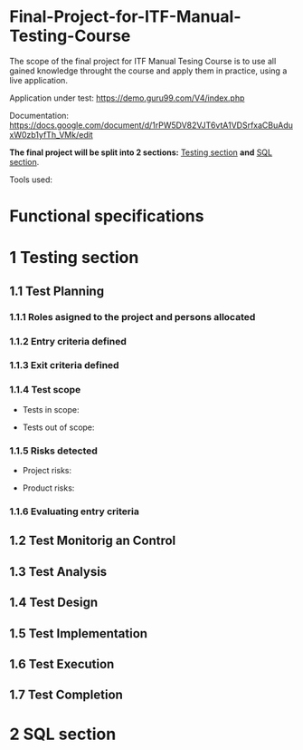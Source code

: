 # Final-Project-for-ITF-Manual-Testing-Course
The scope of the final project for ITF Manual Tesing Course is to use all gained knowledge throught the course and apply them in practice, using a live application.

Application under test: https://demo.guru99.com/V4/index.php
 
 Documentation: https://docs.google.com/document/d/1rPW5DV82VJT6vtA1VDSrfxaCBuAduxW0zb1yfTh_VMk/edit
 
 **The final project will be split into 2 sections:** [Testing section](https://github.com/VasiliuIonela/Final-Project-for-ITF-Manual-Testing-Course/blob/main/README.md#1-testing-section) **and** [SQL section]().
 
 Tools used:
 
 # Functional specifications
 
 # 1 Testing section
 
 ## 1.1 Test Planning
 
 ### 1.1.1 Roles asigned to the project and persons allocated
 
 ### 1.1.2 Entry criteria defined
 
 ### 1.1.3 Exit criteria defined
 
 ### 1.1.4 Test scope
 
 * Tests in scope:
 
 * Tests out of scope:
 
 ### 1.1.5 Risks detected
 
 * Project risks:
 
 * Product risks:
 
 ### 1.1.6 Evaluating entry criteria
 
 ## 1.2 Test Monitorig an Control
 
 ## 1.3 Test Analysis
 
 ## 1.4 Test Design
 
 ## 1.5 Test Implementation
 
 ## 1.6 Test Execution
 
 ## 1.7 Test Completion
 
 # 2 SQL section
 
